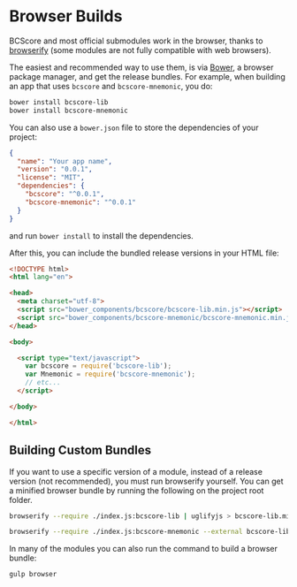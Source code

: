 # Browser Builds
BCScore and most official submodules work in the browser, thanks to [browserify](http://browserify.org/) (some modules are not fully compatible with web browsers).

The easiest and recommended way to use them, is via [Bower](http://bower.io/), a browser package manager, and get the release bundles. For example, when building an app that uses `bcscore` and `bcscore-mnemonic`, you do:

```sh
bower install bcscore-lib
bower install bcscore-mnemonic
```

You can also use a `bower.json` file to store the dependencies of your project:

```json
{
  "name": "Your app name",
  "version": "0.0.1",
  "license": "MIT",
  "dependencies": {
    "bcscore": "^0.0.1",
    "bcscore-mnemonic": "^0.0.1"
  }
}
```

and run `bower install` to install the dependencies.

After this, you can include the bundled release versions in your HTML file:

```html
<!DOCTYPE html>
<html lang="en">

<head>
  <meta charset="utf-8">
  <script src="bower_components/bcscore/bcscore-lib.min.js"></script>
  <script src="bower_components/bcscore-mnemonic/bcscore-mnemonic.min.js"></script>
</head>

<body>

  <script type="text/javascript">
    var bcscore = require('bcscore-lib');
    var Mnemonic = require('bcscore-mnemonic');
    // etc...
  </script>

</body>

</html>
```

## Building Custom Bundles
If you want to use a specific version of a module, instead of a release version (not recommended), you must run browserify yourself.  You can get a minified browser bundle by running the following on the project root folder.

```sh
browserify --require ./index.js:bcscore-lib | uglifyjs > bcscore-lib.min.js
```

```sh
browserify --require ./index.js:bcscore-mnemonic --external bcscore-lib | uglifyjs > bcscore-mnemonic.min.js
```

In many of the modules you can also run the command to build a browser bundle:
```sh
gulp browser
```
